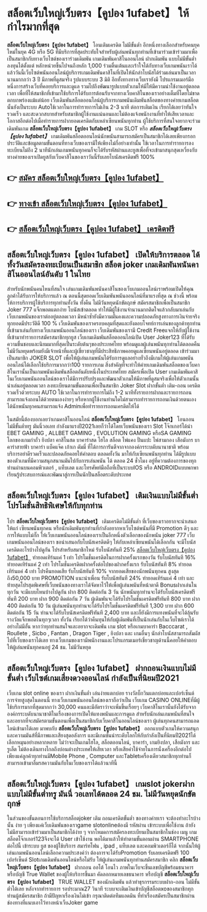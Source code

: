 # สล็อตเว็บใหญ่เว็บตรง【คูปอง 1ufabet】  ให้กำไรมากที่สุด

**สล็อตเว็บใหญ่เว็บตรง【คูปอง 1ufabet】** โอนเติมเครดิต ไม่มีขั้นต่ำ  อีกหนึ่งทางเลือกสำหรับคนยุคใหม่ในยุค 4G หรือ 5G ที่มีบริการที่สุดประทับใจสำหรับผู้เล่นพนันทุกท่านที่เข้ามาร่วมเข้าร่วมมาเพื่อเป็นสมาชิกกับทางเว็บไซต์ของเราร่วมเดิมพัน เกมเดิมพันคาสิโนออนไลน์ ฝากเดิมพัน แบบไม่มีขั้นต่ำ ลงทุนได้ตั้งแต่ หลักหน่วยขึ้นไปจนถึงหลัก 1,000 ร่วมตื่นเต้นและเร้าใจได้กับทางเว็บเกมพนันเราได้แล้ววันนี้เว็บไซต์พนันออนไลน์ผู้บริการเกมเดิมพันคาสิโนที่เปิดให้นักล่าโบนัสได้ร่วมเล่นมาเป็นเวลานานมากกว่า 3 ปี มีภาพที่ดูสมจริง รูปแบบระบบ 3 มิติ
อีกทั้งทางทางเว็บเรายังมี โปรแกรมเมอร์มือหนึ่งการสร้างเว็บที่คอยบริการและดูแล  รวมไปถึงพัฒนารูปแบบตัวเกมให้มีให้มีความน่าใช้งานอยู่ตลอดเวลา เพื่อที่ให้สมาชิกที่เข้ามาใช้บริการได้รับการต้อนรับจากทางเว็บคาสิโนของเราอย่างเต็มที่โดยไม่ขาดตกบกพร่องแม้แต่น้อย เว็บเดิมพันสล็อตออนไลน์ผู้บริการเกมพนันเดิมพันสล็อตของทางค่ายเกมสล็อตนั้นยังเป็นระบบ Autoใช้เวลาในการทำรายการไม่เกิน 2-3 นาที ต่อการเติมเงิน เรียกได้เลยว่าทันใจรวดเร็ว และสะดวกสบายสำหรับสมาชิกผู้ใช้งานแน่นอนและไม่ต้องแจ้งพนักงานที่ทำให้เสียเวลาและโอกาสอีกต่อไปเมื่อทำรายการฝากยอดเครดิตกับเหล่าเซียนพนันทุกท่าน
ผู้ใช้บริการที่สนใจอยากจะร่วมเดิมพันเกม **สล็อตเว็บใหญ่เว็บตรง【คูปอง 1ufabet】** เกม SLOT  หรือ ***สล็อตเว็บใหญ่เว็บตรง【คูปอง 1ufabet】*** เกมเดิมพันสล็อตออนไลน์นักพนันสามารถสมัครเป็นสมาชิกได้เลยเพียงกรอกประวัติและข้อมูลตามขั้นตอนที่ทางเว็บของเรามีให้เพียงไม่กี่อย่างเท่านั้น ใช้เวลาในการทำรายการลงทะเบียนไม่ถึง 2 นาทีนักเล่นเกมพนันทุกคนก็จะได้รับรหัสผ่านและยูสเพื่อที่จะเข้ามาสนุกสุดเหวี่ยงกับทางค่ายของเราเปิดยูสกับเว็บคาสิโนของเราวันนี้รับเลยโบนัสเครดิตฟรี 100%

## 👉 [สมัคร สล็อตเว็บใหญ่เว็บตรง【คูปอง 1ufabet】](https://archa888.com/)
## 👉 [ทางเข้า สล็อตเว็บใหญ่เว็บตรง【คูปอง 1ufabet】](https://archa888.com/)
## 👉 [สล็อตเว็บใหญ่เว็บตรง【คูปอง 1ufabet】 เครดิตฟรี](https://archa888.com/)

## สล็อตเว็บใหญ่เว็บตรง【คูปอง 1ufabet】 เปิดให้บริการตลอด ได้ทั้งวันสมัครลงทะเบียนเป็นสมาชิก สล็อต joker เกมเดิมพันพนันคาสิโนออนไลน์อันดับ 1 ในไทย

สำหรับนักพนันคนไหนที่สนใจ เล่นเกมเดิมพันพนันคาสิโนของเว็บเกมออนไลน์เราพร้อมเปิดให้คุณลูกค้าได้รับการให้บริการแล้ว ณ ตอนนี้สุดยอดเว็บเดิมพันพนันออนไลน์ที่มาแรงที่สุด ณ ช่วงนี้ พร้อมให้การบริการผู้ใช้บริการทุกท่านทั้งวัน ทั้งคืน ไม่มีวันหยุดนักขัตฤกษ์ สมัครสมาชิกเพื่อเป็นสมาชิก Joker 777 แจ็กพอตแตกง่าย โบนัสเข้าตลอด ทำให้มีผู้ใช้งานจำนวนมากติดใจแล้วกลับมาเล่นกับเว็บเกมพนันของเราต่ออยู่ตลอดเวลา มิหนำซ้ำยังมีความมั่นคงและความปลอดภัยสูงทางการเงินจ่ายจริงทุกยอดมีประวัติดี 100 % เว็บเดิมพันของเราครอบคลุมที่สุดและยังตอบโจทย์การเล่นของลูกค้าทุกท่านที่เข้ามาเล่นกับทางเว็บเกมพนันออนไลน์ของเรา
เว็บเดิมพันของเรามี Credit Freeแจกให้กับผู้ใช้งานที่เข้ามาทำรายการสมัครสมาชิกทุกยูส เว็บเกมเดิมพันสล็อตออนไลน์เปิด User Joker123 ที่ได้รับความชื่นชอบและนิยมมากที่สุดเป็นระดับต้นๆของประเทศไทย พร้อมดูแลผู้เล่นพนันทุกท่านได้ตลอดคืน ไม่มีวันหยุดพร้อมยังมีเจ้าหน้าที่และผู้เชี่ยวชาญที่มีประสิทธิภาพคอยดูแลเซียนพนันอยู่ตลอด เข้าร่วมมาเป็นสมาชิก JOKER SLOT เพื่อให้ผู้เล่นเกมพนันได้รับการดูแลอย่างทั่วถึงมีเกมให้ผู้เล่นเกมพนันออนไลน์ได้เลือกใช้บริการมากกว่า100 รายการเกม
สิ่งสำคัญที่จะทำให้ค่ายเกมเดิมพันสล็อตของเว็บคาสิโนเรานั้นเป็นเกมพนันเดิมพันสล็อตอันดับหนึ่งในประเทศไทย สมัครเพื่อเปิด User  เกมเดิมพันคาสิโนเว็บเกมพนันออนไลน์ของเราได้มีการปรับปรุงและพัฒนาตัวเกมให้มีภาพที่ดูสมจริงเพื่อให้ตัวเกมนั้นน่าเล่นอยู่ตลอดเวลา ลงทะเบียนตามขั้นตอนเพื่อเป็นสมาชิก Joker Slot ฝากขั้นต่ำ เติม-ถอน เครดิตรวดเร็วด้วยระบบ AUTO ใช้เวลาในการทำรายการไม่ถึง 1-2 นาทีทั้งรายการฝากและรายการถอนสามารถแจ้งถอนได้ด้วยตนเองง่ายๆ หรือหากผู้ใช้งานท่านใดไม่สามารถทำรายการถอนเงินด้วยตนเองได้นักพนันทุกคนสามารถแจ้ง Adminเพื่อทำรายการถอนเครดิตให้ได้

ในสมัยนี้ต้องบอกเลยว่าเกมคาสิโนออนไลน์ **สล็อตเว็บใหญ่เว็บตรง【คูปอง 1ufabet】** โอนถอนไม่มีขั้นต่ำทรู มันนี่วอเลท กำลังมาแรงปี2021เลยก็ว่าได้โดยเว็บพนันของเรา Slot โจ๊กเกอร์ได้นำ EBET GAMING , ALLBET GAMING , EVOLUTION GAMING หรือSA GAMING โลกของเกมกำถั่ว  ยิงปลา คาสิโนสด บาคาร่าสด ไฮโล สล็อต ไพ่แคง ปั่นแปะ ไพ่สามกอง เสือมังกร บาคาร่าสายฟ้า บาคาร่า แบ็คแจ๊ค เก้าเก ดัมมี่ ที่ได้การการันตีจากจากองค์กรระบดับนานาชาติ พร้อมบริการอย่าดีรวดเร็วและปลอดภัยคอยให้คำตอบ ตลอดทั้งวัน มาให้กับเซียนพนันทุกท่าน ได้มีรูปแบบของตัวเกมที่มีความสนุกสนานมันไปกับการเล่นพนัน ได้ ตลอด 24 ชั่วโมง อยู่ที่ความต้องการของทุกท่านผ่านบนคอมพิวเตอร์ , แท็บเลต และโทรศัพท์มือถือที่เป็นระบบIOS หรือ ANDROIDแบบพกพา เรียนรู้ประสบการณ์และพัฒนาสู่การเป็นนักปั่นสล็อตระดับประเทศ

## สล็อตเว็บใหญ่เว็บตรง【คูปอง 1ufabet】 เติมเงินแบบไม่มีขั้นต่ำ โปรโมชั่นสิทธิพิเศษให้กับทุกท่าน

โปร **สล็อตเว็บใหญ่เว็บตรง【คูปอง 1ufabet】** เติมเครดิตไม่มีขั้นต่ำ ที่เว็บของเราอยากจะนำเสนอให้แก่  เซียนพนันทุกคน หรือนักเดิมพันทุกท่านที่กำลังอยากหาเว็บไซต์พนันที่มี  Promotion ดีๆ และการให้แบบไม่กั๊ก ให้เว็บเกมพนันออนไลน์ของเราเป็นอีกหนึ่งตัวเลือกของนักพนัน joker 777 เว็บเกมพนันออนไลน์ของเรา ขอนำเสนอกับโบนัสเครดิตดีๆ ให้กับเหล่าเซียนพนันได้เลือกกัน จะมีโบนัสเครดิตอะไรบ้างไปดูกัน
โปรสำหรับสมาชิกใหม่ รับโบนัสทันที 25% [สล็อตเว็บใหญ่เว็บตรง【คูปอง 1ufabet】](https://archa888.com/) ทำยอดเทิร์นแค่ 1 เท่า
โปรโมชั่นเครดิตในการฝากครั้งแรกของวัน รับโบนัสทันที 16% ทำยอดเทิร์นแค่ 2 เท่า
โปรโมชั่นเครดิตฝากครั้งต่อไปของฝากครั้งแรก รับโบนัสทันที 8% ทำยอดเทิร์นแค่ 4 เท่า
โปรคืนยอดเสีย รับโบนัสทันที 10% จากยอดเสียของนักพนันทุกคน สูงสุดถึง50,000 บาท
 PROMOTION แนะนำเพื่อน รับโบนัสทันที 24% ทำยอดเทิร์นแค่ 4 เท่า
และท้ายสุดโปรสุดพิเศษที่เว็บพนันของทางเราได้จัดหาไว้ให้เพื่อผู้เล่นพนันที่หน้าตาดี Bonusฝากเล่นในทุกวัน จะมีแบบไหนบ้างไปดูกัน
ฝาก 800 ติดต่อกัน 3 วัน นักพนันทุกท่านจะได้รับโบนัสเครดิตฟรีทันที 200 บาท
ฝาก 900 ติดต่อกัน 7 วัน ผู้เดิมพันจะได้รับโปรโมชั่นเครดิตฟรีทันที 800 บาท
ฝาก 400 ติดต่อกัน 10 วัน ผู้เล่นพนันทุกท่านจะได้รับโปรโมชั่นเครดิตฟรีทันที 1,300 บาท
ฝาก 600 ติดต่อกัน 15 วัน ท่านจะได้รับโบนัสเครดิตฟรีทันที 2,400 บาท
และก็ยังมีการแทงพนันที่จะได้ลุ้นรับรางวัลแจ็กพอตในทุกๆเวลา ทั้งวัน เรียกได้ว่าคืนทุนให้กับผู้เดิมพันที่เป็นนักเล่นกับในเว็บไซต์เราได้อย่างไม่มีอั้น หากว่าทุกท่านสนใจและอยากจะเดิมพัน เกม slot  หรือเกมบาคาร่า Bacccarat , Roullete , Sicbo , Fantan , Dragon Tiger , ยิงปลา และ เกมอื่นๆ นักล่าโบนัสสามารถสัมผัสไปที่เว็บของเราได้เลย ทางเว็บเกมของเรามีพนักงานและโปรแกรมเมอร์เชี่ยวชาญด้านนี้คอยให้คำตอบให้ผู้เล่นพนันทุกคนอยู่ 24 ชม. ไม่มีวันหยุด

## สล็อตเว็บใหญ่เว็บตรง【คูปอง 1ufabet】 ฝากถอนเงินแบบไม่มีขั้นต่ำ  เว็บไซต์เกมเสี่ยงดวงออนไลน์ กำลังเป็นที่นิยมปี2021

เว็บเกม slot online ของเรา ฝากเงินขั้นต่ำ เล่นง่ายแตกบ่อย รางวัลบิ๊กวินแตกบ่อยและเปอร์เซ็นต์การจ่ายสูงสุดในตอนนี้ ทางเว็บเกมพนันออนไลน์ของเราถือว่าเป็น เว็บเกม CASINO ONLINEที่มีผู้ใช้บริการมากที่สุดมากกว่า 30,000 คนและมีอัตราว่าจะเพิ่มขึ้นเรื่อยๆ เว็บคาสิโนเรานั้นยังได้รับจากองค์กรระบดับนานาชาติในเรื่องของการเปิดให้แทงพนันและการดูแล สำหรับนักเล่นเกมพนันที่สนใจและอยากที่จะสมัครตามขั้นตอนเพื่อเป็นสมาชิกกับเว็บคาสิโนออนไลน์ของเรา ผู้เล่นทุกคนสามารถแอดไลน์เข้ามาได้เลย
	มาพบกับ **สล็อตเว็บใหญ่เว็บตรง【คูปอง 1ufabet】** ออกแบบตัวเกมให้ความสนุกและความมันส์ที่มีภาพและเสียงสุดอลังการ และมีเกมชั้นนำระดับโลกให้กับกำลังเป็นที่นิยมปี2021ได้เลือกหมุนอย่างหลากหลาย  ไม่ว่าจะเป็นเกมไฮโล, สล็อตออนไลน์, บาคาร่า, เกมยิงปลา, เสือมังกร และรูเล็ต ไม่ต้องเดินทางไกลถึงบ่อนต่างประเทศให้เสียเวลา หรือเสียค่าใช้จ่ายในการนั่งเครื่องอีกต่อไป เพียงแค่ลูกค้าทุกท่านมีMobile Phone , Computer และTabletเครื่องเดียวสมาชิกทุกท่านก็สามารถเข้ามาลิ้มรสความมันกับในเว็บของเราได้แล้วนาทีนี้

## สล็อตเว็บใหญ่เว็บตรง【คูปอง 1ufabet】 เกมslot jokerฝากแบบไม่มีขั้นต่ำทรู มันนี่ วอเลทได้ตลอด 24 ชม. ไม่มีวันหยุดนักขัตฤกษ์

ในส่วนของขั้นตอนการใช้บริการสล็อตjoker เติม ถอนเครดิตขั้นต่ำ ของทางค่ายเรา จะต้องทำอะไรบ้างนั้น ง่าย ๆ เพียงแค่เว็บเดิมพันของเราgame slotonlineต้องมี รหัสผ่าน เข้าระบบเพื่อใช้งาน ถ้ายังไม่มีสามารถเข้าร่วมมาเป็นสมาชิกได้ง่าย ๆ จากโหมดการสมัครลงทะเบียนเป็นสมาชิกในช่อง เมนู เกมสล็อตโจ๊กเกอร์123จึงจะได้ User เข้าใช้งาน พอได้มาแล้วให้ทำตามขั้นตอนผ่าน SMARTPHONE ต่อไปนี้
เข้าระบบ ยูส  ของผู้ใช้บริการ สมาร์ทโฟน , ipad , แท็บเลต และคอมพิวเตอร์ก็ได้
จากนั้นให้ผู้เล่นเกมพนันออนไลน์เลือกความประสงค์ว่า ต้องการจะได้รับPromotion รับเลยเครดิตฟรี 100 เปอร์เซ็นต์ Slotเกมเดิมพันออนไลน์หรือไม่รับ
ให้ผู้เล่นเกมพนันทุกท่านสมัครสมาชิก คลิก **สล็อตเว็บใหญ่เว็บตรง【คูปอง 1ufabet】** ฝากถอน ออโต้ โอนไว ภาพในเว็บจะขึ้นเลขบัญชีพร้อมธนาคาร หรือบัญชี True Wallet ของผู้ให้บริการขึ้นมา
คัดลอกหมายเลขธนาคาร หรือบัญชี **สล็อตเว็บใหญ่เว็บตรง【คูปอง 1ufabet】** TRUE WALLET ของนักเดิมพัน แล้วทำธุรกรรมระบบฝาก-ถอน ไม่มีขั้นต่ำได้เลย
หลังจากทำรายการ รอประมาณ27 วินาที ระบบจะเติมเงินเข้าบัญชีสล็อตxoของสมาชิกทุกท่านผู้สมัครสมาชิก
ถ้ามีปัญหาเรื่องเงินไม่เข้า กรุณาติดต่อทีมแอดมิน ที่ทำเรื่องสมัครเป็นสมาชิกผ่านช่องทางที่แนบเอาไว้ทางหน้าเว็บJoker game


